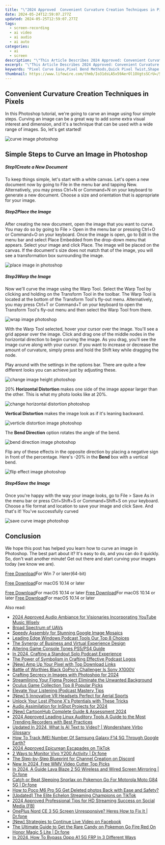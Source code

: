 ```yaml
---
title: "\"2024 Approved  Convenient Curvature Creation Techniques in Pixels\""
date: 2024-05-24T12:59:07.277Z
updated: 2024-05-25T12:59:07.277Z
tags: 
  - screen-recording
  - ai video
  - ai audio
  - ai auto
categories: 
  - ai
  - screen
description: "\"This Article Describes 2024 Approved: Convenient Curvature Creation Techniques in Pixels\""
excerpt: "\"This Article Describes 2024 Approved: Convenient Curvature Creation Techniques in Pixels\""
keywords: "Pixel Curve Ease,Pixel Bend Methods,Quick Pixel Twist,Shape Pixels Swiftly,Easy Pixel Angle,Simple Pixel Wrap,Flexible Pixel Turn"
thumbnail: https://www.lifewire.com/thmb/Io31dsLA5x59AerOl1OVgtsSCrU=/540x405/filters:no_upscale():max_bytes(150000):strip_icc()/JasonBourne2-578fd3ac3df78c09e9741172.jpg
---
```


## Convenient Curvature Creation Techniques in Pixels

In this Photoshop tutorial, we're going to carve an image using four simple steps. Curving an image can be a great way to add some extra visual interest and dimension, and it's a technique that can be used with a wide range of images. So, let's get started!

![curve image photoshop](https://images.wondershare.com/filmora/article-images/2022/09/curve-image-photoshop.jpg)

## Simple Steps to Curve an Image in Photoshop

##### Step1Create a New Document

To keep things simple, let's start with a white canvas. Let's open a new document now by going to File in the menu bar and tapping New. Alternatively, you may press Ctrl+N or Command+N on your keyboard to generate a new document. Choose a size and orientation that is appropriate for your image.

##### Step2Place the Image

After creating the new document, open the image that you want to curve. You may do so by going to File > Open in the menu bar or pressing Ctrl+O or Command+O on your keyboard. Once the image is open, go to Edit in the menu bar and select Place Embedded from the drop-down menu that appears. Select your image and click Place. The image will be placed on the canvas. If the document's size does not match that of the image, you will see a transformation box surrounding the image.

![place image in photoshop](https://images.wondershare.com/filmora/article-images/2022/09/place-image-in-photoshop.jpg)

##### Step3Warp the Image

Now we'll curve the image using the Warp Tool. Select the Warp Tool by clicking and holding on the Transform Tool in the toolbar. The Warp Tool is located at the bottom of the Transform Tool's fly-out menu. Alternatively, you may press Ctrl+T or Command+T on your keyboard to open the Transform Tool's fly-out menu and then select the Warp Tool from there.

![wrap image photoshop](https://images.wondershare.com/filmora/article-images/2022/09/wrap-image-photoshop.jpg)

With the Warp Tool selected, hover your cursor over the image. You'll see a grid appear over the image. Click and drag one of the middle nodes in the horizontal direction to begin curving the image. As you drag, you'll see the image curve along with your cursor. If you want to increase or decrease the amount of curvature, simply press and hold the Shift key while dragging the node.

Play around with the settings in the options bar. There are quite a few different looks you can achieve just by adjusting these.

![change image height photoshop](https://images.wondershare.com/filmora/article-images/2022/09/change-image-height-photoshop.jpg)

20% **Horizontal Distortion** makes one side of the image appear larger than the other. This is what my photo looks like at 20%.

![change horizontal distortion photoshop](https://images.wondershare.com/filmora/article-images/2022/09/change-horizontal-distortion-photoshop.jpg)

**Vertical Distortion** makes the image look as if it's leaning backward.

![verticle distortion image photoshop](https://images.wondershare.com/filmora/article-images/2022/09/verticle-distortion-image-photoshop.jpg)

The **Bend Direction** option rotates the angle of the bend.

![bend direction image photoshop](https://images.wondershare.com/filmora/article-images/2022/09/bend-direction-image-photoshop.jpg)

Flip any of these effects in the opposite direction by placing a negative sign in front of the percentage. Here's -20% in the **Bend** box with a vertical bend.

![flip effect image photoshop](https://images.wondershare.com/filmora/article-images/2022/09/flip-effect-image-photoshop.jpg)

##### Step4Save the Image

Once you're happy with the way your image looks, go to File > Save As in the menu bar or press Ctrl+Shift+S or Command+Shift+S on your keyboard. Choose a file format and location to save your image and click Save. And that's it! You've successfully curved

![save curve image photoshop](https://images.wondershare.com/filmora/article-images/2022/09/save-curve-image-photoshop.jpg)

## Conclusion

We hope this post has helped you learn how to curve an image in Photoshop. The best part about it? It's easy to do, and you can do it quickly. So, don't wait another minute! Get out there and start curving your images today (we know we are).

[Free Download](https://tools.techidaily.com/wondershare/filmora/download/)For Win 7 or later(64-bit)

[Free Download](https://tools.techidaily.com/wondershare/filmora/download/)For macOS 10.14 or later

[Free Download](https://tools.techidaily.com/wondershare/filmora/download/)For macOS 10.14 or later [Free Download](https://tools.techidaily.com/wondershare/filmora/download/)For macOS 10.14 or later [Free Download](https://tools.techidaily.com/wondershare/filmora/download/)For macOS 10.14 or later

<ins class="adsbygoogle"
     style="display:block"
     data-ad-format="autorelaxed"
     data-ad-client="ca-pub-7571918770474297"
     data-ad-slot="1223367746"></ins>

<ins class="adsbygoogle"
     style="display:block"
     data-ad-format="autorelaxed"
     data-ad-client="ca-pub-7571918770474297"
     data-ad-slot="1223367746"></ins>



<ins class="adsbygoogle"
     style="display:block"
     data-ad-client="ca-pub-7571918770474297"
     data-ad-slot="8358498916"
     data-ad-format="auto"
     data-full-width-responsive="true"></ins>


<span class="atpl-alsoreadstyle">Also read:</span>
<div><ul>
<li><a href="https://extra-information.techidaily.com/2024-approved-audio-ambiance-for-visionaries-incorporating-youtube-music-wisely/"><u>2024 Approved  Audio Ambiance for Visionaries  Incorporating YouTube Music Wisely</u></a></li>
<li><a href="https://extra-information.techidaily.com/broad-spectrum-of-uavs/"><u>Broad Spectrum of UAVs</u></a></li>
<li><a href="https://extra-information.techidaily.com/speedy-assembly-for-stunning-google-image-mosaics/"><u>Speedy Assembly for Stunning Google Image Mosaics</u></a></li>
<li><a href="https://extra-information.techidaily.com/leading-edge-windows-podcast-tools-our-top-8-choices/"><u>Leading Edge Windows Podcast Tools  Our Top 8 Choices</u></a></li>
<li><a href="https://extra-information.techidaily.com/the-synergy-of-business-and-virtual-experience-design/"><u>The Synergy of Business and Virtual Experience Design</u></a></li>
<li><a href="https://extra-information.techidaily.com/altering-game-console-tones-ps5ps4-guide/"><u>Altering Game Console Tones  PS5/PS4 Guide</u></a></li>
<li><a href="https://extra-information.techidaily.com/in-2024-crafting-a-standout-solo-podcast-experience/"><u>In 2024, Crafting a Standout Solo Podcast Experience</u></a></li>
<li><a href="https://extra-information.techidaily.com/the-power-of-symbolism-in-crafting-effective-podcast-logos/"><u>The Power of Symbolism in Crafting Effective Podcast Logos</u></a></li>
<li><a href="https://extra-information.techidaily.com/new-amp-up-your-pixel-with-top-download-links/"><u>[New] Amp Up Your Pixel with Top Download Links</u></a></li>
<li><a href="https://extra-information.techidaily.com/battle-of-worthies-black-gopros-challenger-is-sony-x1000v/"><u>Battle of Worthies  Black GoPro's Challenger Is Sony X1000V</u></a></li>
<li><a href="https://extra-information.techidaily.com/crafting-secrecy-in-images-with-photoshop-for-2024/"><u>Crafting Secrecy in Images with Photoshop for 2024</u></a></li>
<li><a href="https://extra-information.techidaily.com/streamlining-your-figma-project-eliminate-the-unwanted-background/"><u>Streamlining Your Figma Project  Eliminate the Unwanted Background</u></a></li>
<li><a href="https://extra-information.techidaily.com/oculus-game-collection-top-8-popular-picks/"><u>Oculus Game Collection  Top 8 Popular Picks</u></a></li>
<li><a href="https://extra-information.techidaily.com/elevate-your-listening-ipodcast-mastery-tips/"><u>Elevate Your Listening  IPodcast Mastery Tips</u></a></li>
<li><a href="https://extra-information.techidaily.com/new-5-innovative-vr-headsets-perfect-for-aerial-sports/"><u>[New] 5 Innovative VR Headsets Perfect for Aerial Sports</u></a></li>
<li><a href="https://extra-information.techidaily.com/unlock-your-lost-iphone-xs-potentials-with-these-tricks/"><u>Unlock Your Lost iPhone X's Potentials with These Tricks</u></a></li>
<li><a href="https://extra-information.techidaily.com/audio-assimilation-for-inshot-projects-for-2024/"><u>Audio Assimilation for InShot Projects for 2024</u></a></li>
<li><a href="https://extra-information.techidaily.com/new-cartoonhub-complete-guide-and-assessment-2024/"><u>[New] CartoonHub Complete Guide & Assessment 2024</u></a></li>
<li><a href="https://voice-adjusting.techidaily.com/2024-approved-leading-linux-auditory-tools-a-guide-to-the-most-trending-recorders-with-best-practices/"><u>2024 Approved Leading Linux Auditory Tools A Guide to the Most Trending Recorders with Best Practices</u></a></li>
<li><a href="https://ai-voice-clone.techidaily.com/updated-in-2024-what-is-ai-text-to-video-wondershare-virbo-glossary/"><u>Updated In 2024, What Is AI Text to Video? | Wondershare Virbo Glossary</u></a></li>
<li><a href="https://android-unlock.techidaily.com/how-to-track-imei-number-of-samsung-galaxy-f14-5g-through-google-earth-by-drfone-android/"><u>How To Track IMEI Number Of Samsung Galaxy F14 5G Through Google Earth?</u></a></li>
<li><a href="https://tiktok-videos.techidaily.com/2024-approved-epicurean-escapades-on-tiktok/"><u>2024 Approved  Epicurean Escapades on TikTok</u></a></li>
<li><a href="https://android-location-track.techidaily.com/2-ways-to-monitor-vivo-y200-activity-drfone-by-drfone-virtual-android/"><u>2 Ways to Monitor Vivo Y200 Activity | Dr.fone</u></a></li>
<li><a href="https://discord-videos.techidaily.com/the-step-by-step-blueprint-for-channel-creation-on-discord/"><u>The Step-by-Step Blueprint for Channel Creation on Discord</u></a></li>
<li><a href="https://ai-video-apps.techidaily.com/new-in-2024-free-wmv-video-cutter-top-picks/"><u>New In 2024, Free WMV Video Cutter Top Picks</u></a></li>
<li><a href="https://screen-mirror.techidaily.com/in-2024-a-guide-lava-blaze-2-5g-wireless-and-wired-screen-mirroring-drfone-by-drfone-android/"><u>In 2024, A Guide Lava Blaze 2 5G Wireless and Wired Screen Mirroring | Dr.fone</u></a></li>
<li><a href="https://android-pokemon-go.techidaily.com/catch-or-beat-sleeping-snorlax-on-pokemon-go-for-motorola-moto-g84-5g-drfone-by-drfone-virtual-android/"><u>Catch or Beat Sleeping Snorlax on Pokemon Go For Motorola Moto G84 5G | Dr.fone</u></a></li>
<li><a href="https://blog-min.techidaily.com/how-to-poco-m6-pro-5g-get-deleted-photos-back-with-ease-and-safety-by-fonelab-android-recover-photos/"><u>How to Poco M6 Pro 5G Get Deleted photos Back with Ease and Safety?</u></a></li>
<li><a href="https://tiktok-clips.techidaily.com/updated-the-elite-echelon-streaming-champions-on-tiktok/"><u>[Updated] The Elite Echelon  Streaming Champions on TikTok</u></a></li>
<li><a href="https://facebook-videos.techidaily.com/2024-approved-professional-tips-for-hd-streaming-success-on-social-media-fb/"><u>2024 Approved  Professional Tips for HD Streaming Success on Social Media (FB)</u></a></li>
<li><a href="https://fix-guide.techidaily.com/oneplus-nord-ce-3-5g-screen-unresponsive-heres-how-to-fix-it-drfone-by-drfone-fix-android-problems-fix-android-problems/"><u>OnePlus Nord CE 3 5G Screen Unresponsive? Heres How to Fix It | Dr.fone</u></a></li>
<li><a href="https://facebook-clips.techidaily.com/new-strategies-to-continue-live-video-on-facebook/"><u>[New] Strategies to Continue Live Video on Facebook</u></a></li>
<li><a href="https://pokemon-go-android.techidaily.com/the-ultimate-guide-to-get-the-rare-candy-on-pokemon-go-fire-red-on-honor-magic-5-lite-drfone-by-drfone-virtual-android/"><u>The Ultimate Guide to Get the Rare Candy on Pokemon Go Fire Red On Honor Magic 5 Lite | Dr.fone</u></a></li>
<li><a href="https://android-frp.techidaily.com/in-2024-how-to-bypass-oppo-a1-5g-frp-in-3-different-ways-by-drfone-android/"><u>In 2024, How To Bypass Oppo A1 5G FRP In 3 Different Ways</u></a></li>
</ul></div>

